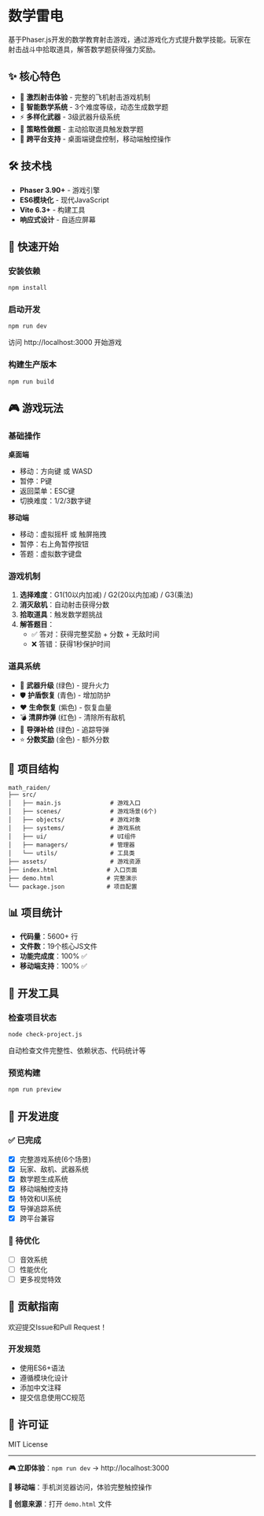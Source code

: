 # 数学雷电

基于Phaser.js开发的数学教育射击游戏，通过游戏化方式提升数学技能。玩家在射击战斗中拾取道具，解答数学题获得强力奖励。

## ✨ 核心特色

- 🚀 **激烈射击体验** - 完整的飞机射击游戏机制
- 🧮 **智能数学系统** - 3个难度等级，动态生成数学题
- ⚡ **多样化武器** - 3级武器升级系统
- 🎯 **策略性做题** - 主动拾取道具触发数学题
- 📱 **跨平台支持** - 桌面端键盘控制，移动端触控操作

## 🛠️ 技术栈

- **Phaser 3.90+** - 游戏引擎
- **ES6模块化** - 现代JavaScript
- **Vite 6.3+** - 构建工具
- **响应式设计** - 自适应屏幕

## 🚀 快速开始

### 安装依赖
```bash
npm install
```

### 启动开发
```bash
npm run dev
```
访问 http://localhost:3000 开始游戏

### 构建生产版本
```bash
npm run build
```

## 🎮 游戏玩法

### 基础操作
**桌面端**
- 移动：方向键 或 WASD
- 暂停：P键
- 返回菜单：ESC键
- 切换难度：1/2/3数字键

**移动端**
- 移动：虚拟摇杆 或 触屏拖拽
- 暂停：右上角暂停按钮
- 答题：虚拟数字键盘

### 游戏机制
1. **选择难度**：G1(10以内加减) / G2(20以内加减) / G3(乘法)
2. **消灭敌机**：自动射击获得分数
3. **拾取道具**：触发数学题挑战
4. **解答题目**：
   - ✅ 答对：获得完整奖励 + 分数 + 无敌时间
   - ❌ 答错：获得1秒保护时间

### 道具系统
- 🔫 **武器升级** (绿色) - 提升火力
- 🛡️ **护盾恢复** (青色) - 增加防护
- ❤️ **生命恢复** (紫色) - 恢复血量
- 💣 **清屏炸弹** (红色) - 清除所有敌机
- 🚀 **导弹补给** (绿色) - 追踪导弹
- ⭐ **分数奖励** (金色) - 额外分数

## 📁 项目结构

```
math_raiden/
├── src/
│   ├── main.js              # 游戏入口
│   ├── scenes/              # 游戏场景(6个)
│   ├── objects/             # 游戏对象
│   ├── systems/             # 游戏系统
│   ├── ui/                  # UI组件
│   ├── managers/            # 管理器
│   └── utils/               # 工具类
├── assets/                  # 游戏资源
├── index.html              # 入口页面
├── demo.html               # 完整演示
└── package.json            # 项目配置
```

## 📊 项目统计

- **代码量**：5600+ 行
- **文件数**：19个核心JS文件
- **功能完成度**：100% ✅
- **移动端支持**：100% ✅

## 🔧 开发工具

### 检查项目状态
```bash
node check-project.js
```
自动检查文件完整性、依赖状态、代码统计等

### 预览构建
```bash
npm run preview
```

## 🎯 开发进度

### ✅ 已完成
- [x] 完整游戏系统(6个场景)
- [x] 玩家、敌机、武器系统
- [x] 数学题生成系统
- [x] 移动端触控支持
- [x] 特效和UI系统
- [x] 导弹追踪系统
- [x] 跨平台兼容

### 🚧 待优化
- [ ] 音效系统
- [ ] 性能优化
- [ ] 更多视觉特效

## 🤝 贡献指南

欢迎提交Issue和Pull Request！

### 开发规范
- 使用ES6+语法
- 遵循模块化设计
- 添加中文注释
- 提交信息使用CC规范

## 📄 许可证

MIT License

---

**🎮 立即体验**：`npm run dev` → http://localhost:3000

**📱 移动端**：手机浏览器访问，体验完整触控操作

**📖 创意来源**：打开 `demo.html` 文件 